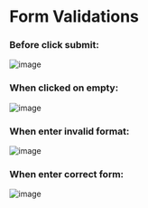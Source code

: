 # Form Validations
### Before click submit:
![image](https://user-images.githubusercontent.com/33622890/183050840-823d7f7d-6e5b-4d6b-bdef-f73735b11eca.png)
### When clicked on empty:
![image](https://user-images.githubusercontent.com/33622890/183051315-cfa9c024-189a-47d7-82dc-451d6dc2461f.png)
### When enter invalid format:
![image](https://user-images.githubusercontent.com/33622890/183051783-1a82e9a2-1cf9-4a5a-bc22-0e80305afdbe.png)

### When enter correct form:
![image](https://user-images.githubusercontent.com/33622890/183052584-7f3d21d0-1644-4f93-9640-2f4a8d4f43c0.png)
